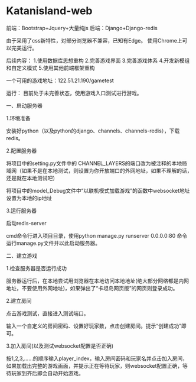 # Katanisland-web
前端：Bootstrap+Jquery+大量纯js
后端：Django+Django-redis

由于采用了css新特性，对部分浏览器不兼容，已知有Edge。
使用Chrome上可以完美运行。

后续内容：
1.使用数据库思想重构
2.完善游戏界面
3.完善游戏体系
4.开发新模组和自定义模式
5.使用其他前端框架重构

一个可用的游戏地址：122.51.21.190/gametest


运行：
目前处于未完善状态，使用游戏入口测试进行游戏。

一、启动服务器

1.环境准备

安装好python（以及python的django、channels、channels-redis），下载redis。

2.配置服务器

将项目中的setting.py文件中的 CHANNEL_LAYERS的端口改为被注释的本地局域网（如果不是在本地测试，则设置为你开放端口的外网地址，如果不理解的话，还是就在本地测试吧）

将项目中的model_Debug文件中“以联机模式加载游戏”的函数中websocket地址设置为本地的ip地址

3.运行服务器

启动redis-server

cmd命令行进入项目目录，使用python manage.py runserver 0.0.0.0:80 命令运行manage.py文件并以此启动服务器。

二、建立游戏

1.检查服务器是否运行成功

服务器运行后，在本地尝试用浏览器在本地访问本地地址(绝大部分网络都是内网地址，不要使用外网地址)，如果弹出了“卡坦岛网页版”的网页则登录成功。

2.建立房间

点击游戏测试，直接进入测试端口。

输入一个自定义的房间密码、设置好玩家数，点击创建房间。提示“创建成功”即可。

3.加入房间(以及测试websocket配置是否正确)

按1,2,3,……的顺序输入player_index，输入房间密码和玩家名并点击加入房间，如果加载出完整的游戏画面，并提示正在等待玩家，则websocket配置正确，等待玩家到齐后即会自动开始游戏。
